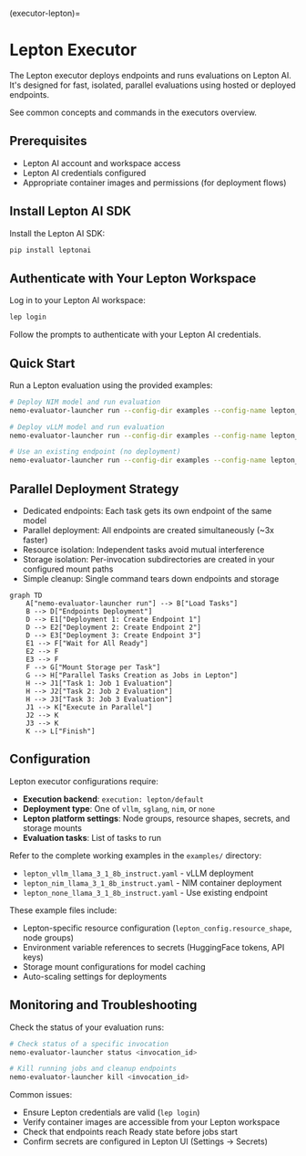 (executor-lepton)=

# Lepton Executor

The Lepton executor deploys endpoints and runs evaluations on Lepton AI. It's designed for fast, isolated, parallel evaluations using hosted or deployed endpoints.

See common concepts and commands in the executors overview.

## Prerequisites

- Lepton AI account and workspace access
- Lepton AI credentials configured
- Appropriate container images and permissions (for deployment flows)

## Install Lepton AI SDK

Install the Lepton AI SDK:

```bash
pip install leptonai
```

## Authenticate with Your Lepton Workspace

Log in to your Lepton AI workspace:

```bash
lep login
```

Follow the prompts to authenticate with your Lepton AI credentials.

## Quick Start

Run a Lepton evaluation using the provided examples:

```bash
# Deploy NIM model and run evaluation
nemo-evaluator-launcher run --config-dir examples --config-name lepton_nim_llama_3_1_8b_instruct

# Deploy vLLM model and run evaluation
nemo-evaluator-launcher run --config-dir examples --config-name lepton_vllm_llama_3_1_8b_instruct

# Use an existing endpoint (no deployment)
nemo-evaluator-launcher run --config-dir examples --config-name lepton_none_llama_3_1_8b_instruct
```

## Parallel Deployment Strategy

- Dedicated endpoints: Each task gets its own endpoint of the same model
- Parallel deployment: All endpoints are created simultaneously (~3x faster)
- Resource isolation: Independent tasks avoid mutual interference
- Storage isolation: Per-invocation subdirectories are created in your configured mount paths
- Simple cleanup: Single command tears down endpoints and storage

```{mermaid}
graph TD
    A["nemo-evaluator-launcher run"] --> B["Load Tasks"]
    B --> D["Endpoints Deployment"]
    D --> E1["Deployment 1: Create Endpoint 1"]
    D --> E2["Deployment 2: Create Endpoint 2"]
    D --> E3["Deployment 3: Create Endpoint 3"]
    E1 --> F["Wait for All Ready"]
    E2 --> F
    E3 --> F
    F --> G["Mount Storage per Task"]
    G --> H["Parallel Tasks Creation as Jobs in Lepton"]
    H --> J1["Task 1: Job 1 Evaluation"]
    H --> J2["Task 2: Job 2 Evaluation"]
    H --> J3["Task 3: Job 3 Evaluation"]
    J1 --> K["Execute in Parallel"]
    J2 --> K
    J3 --> K
    K --> L["Finish"]
```

## Configuration

Lepton executor configurations require:

- **Execution backend**: `execution: lepton/default`
- **Deployment type**: One of `vllm`, `sglang`, `nim`, or `none`
- **Lepton platform settings**: Node groups, resource shapes, secrets, and storage mounts
- **Evaluation tasks**: List of tasks to run

Refer to the complete working examples in the `examples/` directory:

- `lepton_vllm_llama_3_1_8b_instruct.yaml` - vLLM deployment
- `lepton_nim_llama_3_1_8b_instruct.yaml` - NIM container deployment
- `lepton_none_llama_3_1_8b_instruct.yaml` - Use existing endpoint

These example files include:

- Lepton-specific resource configuration (`lepton_config.resource_shape`, node groups)
- Environment variable references to secrets (HuggingFace tokens, API keys)
- Storage mount configurations for model caching
- Auto-scaling settings for deployments

## Monitoring and Troubleshooting

Check the status of your evaluation runs:

```bash
# Check status of a specific invocation
nemo-evaluator-launcher status <invocation_id>

# Kill running jobs and cleanup endpoints
nemo-evaluator-launcher kill <invocation_id>
```

Common issues:

- Ensure Lepton credentials are valid (`lep login`)
- Verify container images are accessible from your Lepton workspace
- Check that endpoints reach Ready state before jobs start
- Confirm secrets are configured in Lepton UI (Settings → Secrets)
